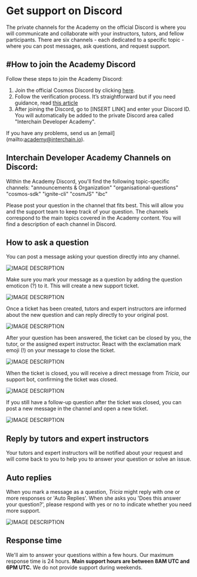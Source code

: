 # Get support on Discord

The private channels for the Academy on the official Discord is where you will communicate and collaborate with your instructors, tutors, and fellow participants. 
There are six channels - each dedicated to a specific topic - where you can post messages, ask questions, and request support. 

## #How to join the Academy Discord

Follow these steps to join the Academy Discord:
1.  Join the official Cosmos Discord by clicking [here](https://discord.gg/cosmosnetwork).
2.  Follow the verification process. It’s straightforward but if you need guidance, read [this article](https://medium.com/@alicemeowuk/cosmos-developers-discord-access-7c15951cc839)
3.  After joining the Discord, go to [INSERT LINK] and enter your Discord ID. You will automatically be added to the private Discord area called "Interchain Developer Academy". 

If you have any problems, send us an [email] (mailto:academy@interchain.io).

## Interchain Developer Academy Channels on Discord:

Within the Academy Discord, you'll find the following topic-specific channels:
"announcements & Organization"
"organisational-questions"
"cosmos-sdk"
"ignite-cli"
"cosmJS"
"ibc"

Please post your question in the channel that fits best. This will allow you and the support team to keep track of your question. The channels correspond to the main topics covered in the Academy content. You will find a description of each channel in Discord.

## How to ask a question
You can post a message asking your question directly into any channel.

![IMAGE DESCRIPTION](images/)

Make sure you mark your message as a question by adding the question emoticon (?) to it. This will create a new support ticket.

![IMAGE DESCRIPTION](images/)

Once a ticket has been created, tutors and expert instructors are informed about the new question and can reply directly to your original post.

![IMAGE DESCRIPTION](images/)

After your question has been answered, the ticket can be closed by you, the tutor, or the assigned expert instructor. React with the exclamation mark emoji (!) on your message to close the ticket.

![IMAGE DESCRIPTION](images/)

When the ticket is closed, you will receive a direct message from _Tricia_, our support bot, confirming the ticket was closed.

![IMAGE DESCRIPTION](images/)

If you still have a follow-up question after the ticket was closed, you can post a new message in the channel and open a new ticket.

![IMAGE DESCRIPTION](images/)

## Reply by tutors and expert instructors

Your tutors and expert instructors will be notified about your request and will come back to you to help you to answer your question or solve an issue. 

## Auto replies

When you mark a message as a question, _Tricia_ might reply with one or more responses or 'Auto Replies'. When she asks you 'Does this answer your question?', please respond with yes or no to indicate whether you need more support.

![IMAGE DESCRIPTION](images/)

## Response time

We'll aim to answer your questions within a few hours. Our maximum response time is 24 hours. **Main support hours are between 8AM UTC and 6PM UTC.** We do not provide support during weekends.




